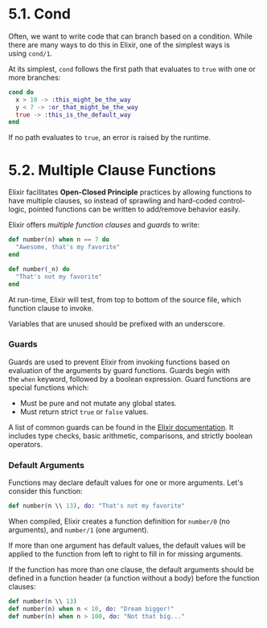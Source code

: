 # 5.1. Cond
Often, we want to write code that can branch based on a condition. While there are many ways to do this in Elixir, one of the simplest ways is using `cond/1`.

At its simplest, `cond` follows the first path that evaluates to `true` with one or more branches:
```elixir
cond do
  x > 10 -> :this_might_be_the_way
  y < 7 -> :or_that_might_be_the_way
  true -> :this_is_the_default_way
end
```
If no path evaluates to `true`, an error is raised by the runtime.
# 5.2. Multiple Clause Functions

Elixir facilitates **Open-Closed Principle** practices by allowing functions to have multiple clauses, so instead of sprawling and hard-coded control-logic, pointed functions can be written to add/remove behavior easily.

Elixir offers _multiple function clauses_ and _guards_ to write:

```elixir
def number(n) when n == 7 do
  "Awesome, that's my favorite"
end

def number(_n) do
  "That's not my favorite"
end
```

At run-time, Elixir will test, from top to bottom of the source file, which function clause to invoke.

Variables that are unused should be prefixed with an underscore.

### Guards

Guards are used to prevent Elixir from invoking functions based on evaluation of the arguments by guard functions. Guards begin with the `when` keyword, followed by a boolean expression. Guard functions are special functions which:

- Must be pure and not mutate any global states.
- Must return strict `true` or `false` values.

A list of common guards can be found in the [Elixir documentation](https://hexdocs.pm/elixir/Kernel.html#guards). It includes type checks, basic arithmetic, comparisons, and strictly boolean operators.

### Default Arguments

Functions may declare default values for one or more arguments. Let's consider this function:

```elixir
def number(n \\ 13), do: "That's not my favorite"
```

When compiled, Elixir creates a function definition for `number/0` (no arguments), and `number/1` (one argument).

If more than one argument has default values, the default values will be applied to the function from left to right to fill in for missing arguments.

If the function has more than one clause, the default arguments should be defined in a function header (a function without a body) before the function clauses:

```elixir
def number(n \\ 13)
def number(n) when n < 10, do: "Dream bigger!"
def number(n) when n > 100, do: "Not that big..."
```